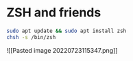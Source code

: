 # ZSH and friends
```bash
sudo apt update && sudo apt install zsh
chsh -s /bin/zsh
```







![[Pasted image 20220723115347.png]]
